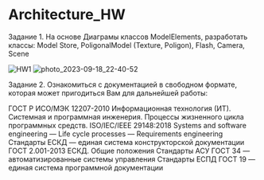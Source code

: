 # Architecture_HW

Задание 1. На основе Диаграмы классов ModelElements, разработать классы: Model Store, PoligonalModel (Texture, Poligon), Flash, Camera, Scene

![HW1](https://github.com/SvetlanaRiasnova/Architecture_HW/assets/89018303/39fba3d1-942f-428f-aeed-3fdf5be36d0b)
![photo_2023-09-18_22-40-52](https://github.com/SvetlanaRiasnova/Architecture_HW/assets/89018303/b7708973-481f-4869-b5f5-fabf5586134a)


Задание 2. Ознакомиться с документацией в свободном формате, которая может пригодиться Вам для дальнейшей работы:

ГОСТ Р ИСО/МЭК 12207-2010 Информационная технология (ИТ). Системная и программная инженерия. Процессы жизненного цикла программных средств.
ISO/IEC/IEEE 29148:2018 Systems and software engineering — Life cycle processes — Requirements engineering
Стандарты ЕСКД — единая система конструкторской документации
ГОСТ 2.001-2013 ЕСКД. Общие положения
Стандарты АСУ ГОСТ 34 — автоматизированные системы управления
Стандарты ЕСПД ГОСТ 19 — единая система программной документации
